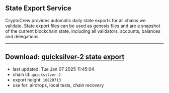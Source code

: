 ## State Export Service
CryptoCrew provides automatic daily state exports for all chains we validate. State export files can be used as genesis files and are a snapshot of the current blockchain state, including all validators, accounts, balances and delegations.

---
**Download: [quicksilver-2 state export](https://dl-eu2.ccvalidators.com/SERVICE/quicksilver/quicksilver-2_export_10828713.json)**
---

- last updated: Tue Jan 07 2025 11:45:04
- chain id: `quicksilver-2`
- export height: `10828713`
- use for: airdrops, local tests, chain recovery
